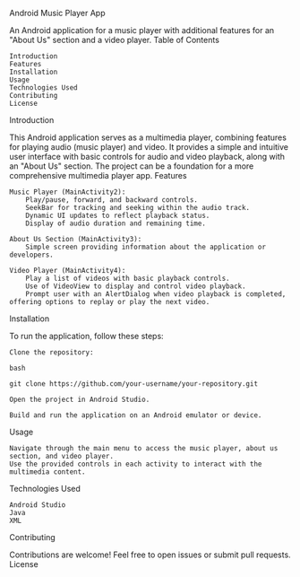 Android Music Player App

An Android application for a music player with additional features for an "About Us" section and a video player.
Table of Contents

    Introduction
    Features
    Installation
    Usage
    Technologies Used
    Contributing
    License

Introduction

This Android application serves as a multimedia player, combining features for playing audio (music player) and video. It provides a simple and intuitive user interface with basic controls for audio and video playback, along with an "About Us" section. The project can be a foundation for a more comprehensive multimedia player app.
Features

    Music Player (MainActivity2):
        Play/pause, forward, and backward controls.
        SeekBar for tracking and seeking within the audio track.
        Dynamic UI updates to reflect playback status.
        Display of audio duration and remaining time.

    About Us Section (MainActivity3):
        Simple screen providing information about the application or developers.

    Video Player (MainActivity4):
        Play a list of videos with basic playback controls.
        Use of VideoView to display and control video playback.
        Prompt user with an AlertDialog when video playback is completed, offering options to replay or play the next video.

Installation

To run the application, follow these steps:

    Clone the repository:

    bash

    git clone https://github.com/your-username/your-repository.git

    Open the project in Android Studio.

    Build and run the application on an Android emulator or device.

Usage

    Navigate through the main menu to access the music player, about us section, and video player.
    Use the provided controls in each activity to interact with the multimedia content.

Technologies Used

    Android Studio
    Java
    XML

Contributing

Contributions are welcome! Feel free to open issues or submit pull requests.
License

